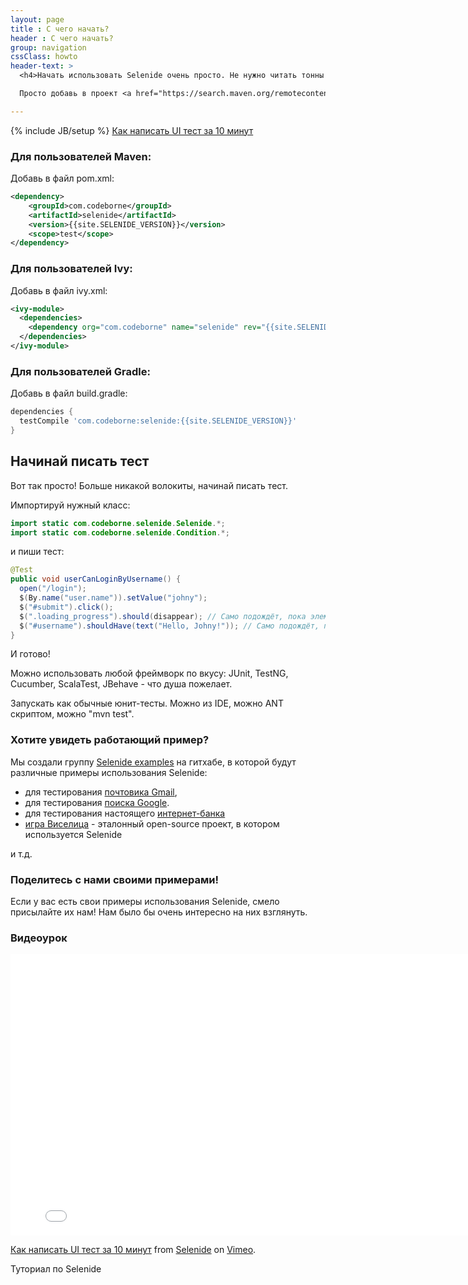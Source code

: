 ```yaml
---
layout: page
title : С чего начать?
header : С чего начать?
group: navigation
cssClass: howto
header-text: >
  <h4>Начать использовать Selenide очень просто. Не нужно читать тонны документации. Не нужно покупать тренинг.</h4>

  Просто добавь в проект <a href="https://search.maven.org/remotecontent?filepath=com/codeborne/selenide/5.23.3/selenide-5.23.3.jar">selenide.jar</a> (и его зависимости) и начинай писать тест.<br>

---
```

{% include JB/setup %}
<a class="video right" href="https://vimeo.com/106867878">
  Как написать UI тест за 10 минут
</a>

### Для пользователей Maven:

Добавь в файл pom.xml:

```xml
<dependency>
    <groupId>com.codeborne</groupId>
    <artifactId>selenide</artifactId>
    <version>{{site.SELENIDE_VERSION}}</version>
    <scope>test</scope>
</dependency>
```

### Для пользователей Ivy:

Добавь в файл ivy.xml:

```xml
<ivy-module>
  <dependencies>
    <dependency org="com.codeborne" name="selenide" rev="{{site.SELENIDE_VERSION}}"/>
  </dependencies>
</ivy-module>
```

### Для пользователей Gradle:

Добавь в файл build.gradle:

```groovy
dependencies {
  testCompile 'com.codeborne:selenide:{{site.SELENIDE_VERSION}}'
}
```

## Начинай писать тест

Вот так просто! Больше никакой волокиты, начинай писать тест.

Импортируй нужный класс:

```java
import static com.codeborne.selenide.Selenide.*;
import static com.codeborne.selenide.Condition.*;
```

и пиши тест:

```java
@Test
public void userCanLoginByUsername() {
  open("/login");
  $(By.name("user.name")).setValue("johny");
  $("#submit").click();
  $(".loading_progress").should(disappear); // Само подождёт, пока элемент исчезнет
  $("#username").shouldHave(text("Hello, Johny!")); // Само подождёт, пока у элемента появится нужный текст
}
```

И готово!

Можно использовать любой фреймворк по вкусу: JUnit, TestNG, Cucumber, ScalaTest, JBehave - что душа пожелает.

Запускать как обычные юнит-тесты. Можно из IDE, можно ANT скриптом, можно "mvn test".

### Хотите увидеть работающий пример?

Мы создали группу [Selenide examples](https://github.com/selenide-examples) на гитхабе, в которой будут различные примеры использования Selenide:

* для тестирования [почтовика Gmail](https://github.com/selenide-examples/gmail/tree/master/test/org/selenide/examples/gmail),
* для тестирования [поиска Google](https://github.com/selenide-examples/google/blob/master/test/org/selenide/examples/google/selenide_page_object/GoogleTest.java).
* для тестирования настоящего [интернет-банка](https://github.com/selenide-examples/selenide-allure-junit/blob/master/src/test/java/org/selenide/examples/InternetBankTest.java)
* [игра Виселица](https://github.com/selenide-examples/hangman/blob/master/test/uitest/selenide/HangmanSpec.java) - эталонный open-source проект, в котором используется Selenide

и т.д.

### Поделитесь с нами своими примерами!

Если у вас есть свои примеры использования Selenide, смело присылайте их нам!
Нам было бы очень интересно на них взглянуть.

### Видеоурок
<iframe src="//player.vimeo.com/video/106867878" width="800" height="450" frameborder="0" webkitallowfullscreen mozallowfullscreen allowfullscreen></iframe> <p><a href="https://vimeo.com/106867878">Как написать UI тест за 10 минут</a> from <a href="https://vimeo.com/user20427140">Selenide</a> on <a href="https://vimeo.com">Vimeo</a>.</p> <p>Туториал по Selenide</p>
